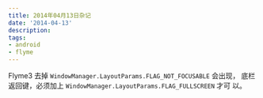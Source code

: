 ```yaml
---
title: 2014年04月13日杂记
date: '2014-04-13'
description:
tags:
- android
- flyme
---
```



Flyme3 去掉  `WindowManager.LayoutParams.FLAG_NOT_FOCUSABLE` 会出现，
底栏返回键，必须加上 `WindowManager.LayoutParams.FLAG_FULLSCREEN` 才可
以。
